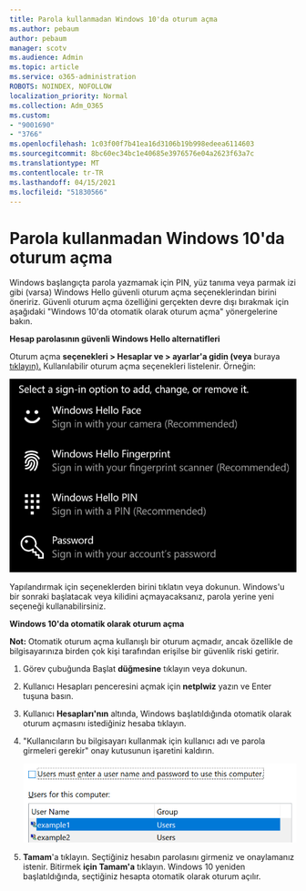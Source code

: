 ```yaml
---
title: Parola kullanmadan Windows 10'da oturum açma
ms.author: pebaum
author: pebaum
manager: scotv
ms.audience: Admin
ms.topic: article
ms.service: o365-administration
ROBOTS: NOINDEX, NOFOLLOW
localization_priority: Normal
ms.collection: Adm_O365
ms.custom:
- "9001690"
- "3766"
ms.openlocfilehash: 1c03f00f7b41ea16d3106b19b998edeea6114603
ms.sourcegitcommit: 8bc60ec34bc1e40685e3976576e04a2623f63a7c
ms.translationtype: MT
ms.contentlocale: tr-TR
ms.lasthandoff: 04/15/2021
ms.locfileid: "51830566"
---
```

# <a name="sign-in-to-windows-10-without-using-a-password"></a>Parola kullanmadan Windows 10'da oturum açma

Windows başlangıçta parola yazmamak için PIN, yüz tanıma veya parmak izi gibi (varsa) Windows Hello güvenli oturum açma seçeneklerindan birini öneririz. Güvenli oturum açma özelliğini gerçekten devre dışı bırakmak için aşağıdaki "Windows 10'da otomatik olarak oturum açma" yönergelerine bakın.

**Hesap parolasının güvenli Windows Hello alternatifleri**

Oturum açma **seçenekleri > Hesaplar ve > ayarlar'a gidin (veya** buraya [tıklayın).](ms-settings:signinoptions?activationSource=GetHelp) Kullanılabilir oturum açma seçenekleri listelenir. Örneğin:

![Oturum açma seçenekleri.](media/sign-in-options.png)

Yapılandırmak için seçeneklerden birini tıklatın veya dokunun. Windows'u bir sonraki başlatacak veya kilidini açmayacaksanız, parola yerine yeni seçeneği kullanabilirsiniz. 

**Windows 10'da otomatik olarak oturum açma**

**Not:** Otomatik oturum açma kullanışlı bir oturum açmadır, ancak özellikle de bilgisayarınıza birden çok kişi tarafından erişilse bir güvenlik riski getirir. 

1. Görev çubuğunda Başlat **düğmesine** tıklayın veya dokunun.

2. Kullanıcı Hesapları penceresini açmak için **netplwiz** yazın ve Enter tuşuna basın.

3. Kullanıcı **Hesapları'nın** altında, Windows başlatıldığında otomatik olarak oturum açmasını istediğiniz hesaba tıklayın.

4. "Kullanıcıların bu bilgisayarı kullanmak için kullanıcı adı ve parola girmeleri gerekir" onay kutusunun işaretini kaldırın.

    ![Kullanıcıların bir kullanıcı adı ve parola seçeneği girmeleri gerekir.](media/users-must-enter-username.png)

5. **Tamam**'a tıklayın. Seçtiğiniz hesabın parolasını girmeniz ve onaylamanız istenir. Bitirmek **için Tamam'a** tıklayın. Windows 10 yeniden başlatıldığında, seçtiğiniz hesapta otomatik olarak oturum açılır.
